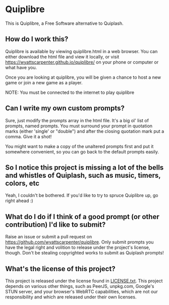 Quiplibre
=========

This is Quiplibre, a Free Software alternative to Quiplash.

## How do I work this?
Quiplibre is available by viewing quiplibre.html in a web browser. You can either download the html file and view it locally, or visit https://wyattscarpenter.github.io/quiplibre/ on your phone or computer or what have you.

Once you are looking at quiplibre, you will be given a chance to host a new game or join a new game as a player.

NOTE: You must be connected to the internet to play quiplibre

## Can I write my own custom prompts?
Sure, just modify the prompts array in the html file. It's a big ol' list of prompts, named prompts. You must surround your prompt in quotation marks (either 'single' or "double") and after the closing quotation mark put a comma. Give it a shot!

You might want to make a copy of the unaltered prompts first and put it somewhere convenient, so you can go back to the default prompts easily.

## So I notice this project is missing a lot of the bells and whistles of Quiplash, such as music, timers, colors, etc
Yeah, I couldn't be bothered. If you'd like to try to spruce Quiplibre up, go right ahead :)

## What do I do if I think of a good prompt (or other contribution) I'd like to submit?
Raise an issue or submit a pull request on https://github.com/wyattscarpenter/quiplibre. Only submit prompts you have the legal right and volition to release under the project's license, though. Don't be stealing copyrighted works to submit as Quiplash prompts!

## What's the license of this project?
This project is released under the license found in [LICENSE.txt](LICENSE.txt). This project depends on various other things, such as PeerJS, unpkg.com, Google's STUN server, and your browser's WebRTC capabilities, which are not our responsibility and which are released under their own licenses.
